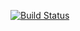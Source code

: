 [![Build Status](https://travis-ci.com/joelz575/swatplus.svg?branch=conTinamit)](https://travis-ci.com/joelz575/swatplus)
